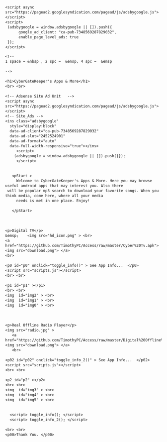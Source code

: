 <html>
  <head>
    <link href="styles.css" rel="stylesheet">

 <!--Adsense Ads Ad Id In A Sense For Sites    -->
    <script async src="https://pagead2.googlesyndication.com/pagead/js/adsbygoogle.js"></script>
    <script>
     (adsbygoogle = window.adsbygoogle || []).push({
          google_ad_client: "ca-pub-7348569287829032",
          enable_page_level_ads: true
     });
    </script>

  </head>
  <body>
	
	<!--
	1 space = &nbsp , 2 spc =  &ensp, 4 spc =  &emsp
	
	-->
	
    <h1>CyberGateKeeper's Apps & More</h1>
	<br> <br>
	
    <!-- Adsense Site Ad Unit   -->
	<script async src="https://pagead2.googlesyndication.com/pagead/js/adsbygoogle.js"></script>
	<!-- Site_Ads -->
	<ins class="adsbygoogle"
	  style="display:block"
	  data-ad-client="ca-pub-7348569287829032"
	  data-ad-slot="2452524901"
	  data-ad-format="auto"
	  data-full-width-responsive="true"></ins>
         <script>
        (adsbygoogle = window.adsbygoogle || []).push({});
         </script>


       <pStart >
         Welcome to CyberGateKeeper's Apps & More. Here you may browse useful android apps that may interest you. Also there 
	 will be popular mp3 search to download your favorite songs. When you think media, come here, where all your media
         needs is met in one place. Enjoy!
	  
       </pStart>

	
	
    <p>Digital TV</p>
	&emsp;    <img src="hd_icon.png" > <br>
    <a href="https://github.com/TimothyPC/Access/raw/master/Cyber%20Tv.apk"> <img src="download.png"> </a> 
    <br>
	
	<p0 id="p0" onclick="toggle_info()" > See App Info...  </p0> 
	<script src="scripts.js"></script>
	<br> <br>
	
	<p1 id="p1" ></p1>
	<br> <br>
	<img  id="img2" > <br>
	<img  id="img1" > <br>
	<img  id="img0" > <br>

	
	
	<p>Real Offline Radio Player</p>
	<img src="radio.jpg" > 
       <a href="https://github.com/TimothyPC/Access/raw/master/Digital%20Offline%20Radio.apk"> <img src="download.png"> </a> 
       <br>
	
	<p02 id="p02" onclick="toggle_info_2()" > See App Info...  </p02> 
	<script src="scripts.js"></script>
	<br> <br>
	
	<p2 id="p2" ></p2>
	<br> <br>
	<img  id="img3" > <br>
	<img  id="img4" > <br>
	<img  id="img5" > <br>
	

      <script> toggle_info(); </script>
      <script> toggle_info_2(); </script>
	
	<br> <br>
	<p00>Thank You. </p00>
	
  </body>
</html>		
